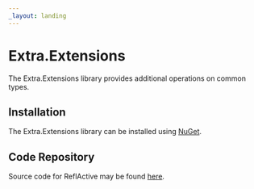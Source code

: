 ```yaml
---
_layout: landing
---
```


# Extra.Extensions

The Extra.Extensions library provides additional operations on common types.

## Installation

The Extra.Extensions library can be installed using [NuGet](https://www.nuget.org/packages/Extra.Extensions/).

## Code Repository

Source code for ReflActive may be found [here](https://github.com/jeffrey-w/Extra.Extensions).